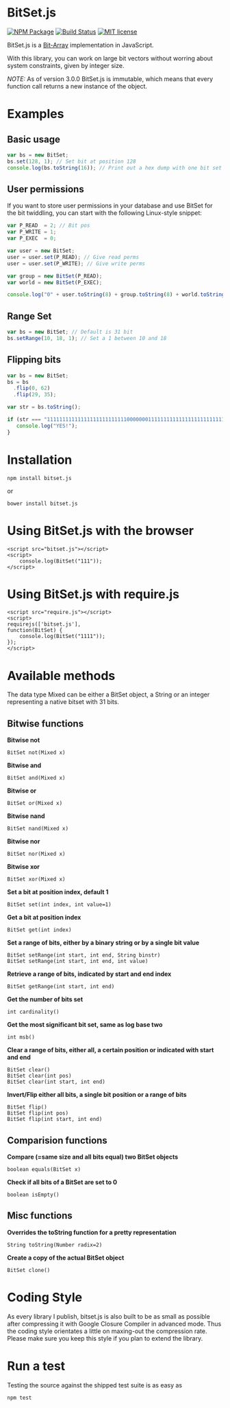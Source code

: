 # BitSet.js 

[![NPM Package](https://img.shields.io/npm/v/bitset.js.svg?style=flat)](https://npmjs.org/package/bitset.js "View this project on npm")
[![Build Status](https://travis-ci.org/infusion/BitSet.js.svg)](https://travis-ci.org/infusion/BitSet.js)
[![MIT license](http://img.shields.io/badge/license-MIT-brightgreen.svg)](http://opensource.org/licenses/MIT)

BitSet.js is a [Bit-Array](http://en.wikipedia.org/wiki/Bit_array) implementation in JavaScript.

With this library, you can work on large bit vectors without worring about system constraints, given by integer size.

*NOTE:* As of version 3.0.0 BitSet.js is immutable, which means that every function call returns a new instance of the object.

Examples
===

Basic usage
---
```javascript
var bs = new BitSet;
bs.set(128, 1); // Set bit at position 128
console.log(bs.toString(16)); // Print out a hex dump with one bit set
```

User permissions
---
If you want to store user permissions in your database and use BitSet for the bit twiddling, you can start with the following Linux-style snippet:
```javascript
var P_READ  = 2; // Bit pos
var P_WRITE = 1;
var P_EXEC  = 0;

var user = new BitSet;
user = user.set(P_READ); // Give read perms
user = user.set(P_WRITE); // Give write perms

var group = new BitSet(P_READ);
var world = new BitSet(P_EXEC);

console.log("0" + user.toString(8) + group.toString(8) + world.toString());
```


Range Set
---
```javascript
var bs = new BitSet; // Default is 31 bit
bs.setRange(10, 18, 1); // Set a 1 between 10 and 18
```


Flipping bits
---
```javascript
var bs = new BitSet;
bs = bs
  .flip(0, 62)
  .flip(29, 35);

var str = bs.toString();

if (str === "11111111111111111111111111000000011111111111111111111111111111") {
   console.log("YES!");
}
```

Installation
===

```
npm install bitset.js
```
or
```
bower install bitset.js
```

Using BitSet.js with the browser
===
    <script src="bitset.js"></script>
    <script>
        console.log(BitSet("111"));
    </script>


Using BitSet.js with require.js
===
    <script src="require.js"></script>
    <script>
    requirejs(['bitset.js'],
    function(BitSet) {
        console.log(BitSet("1111"));
    });
    </script>


Available methods
===

The data type Mixed can be either a BitSet object, a String or an integer representing a native bitset with 31 bits.

Bitwise functions
---
**Bitwise not**
```
BitSet not(Mixed x)
```
**Bitwise and**
```
BitSet and(Mixed x)
```
**Bitwise or**
```
BitSet or(Mixed x)
```
**Bitwise nand**
```
BitSet nand(Mixed x)
```
**Bitwise nor**
```
BitSet nor(Mixed x)
```
**Bitwise xor**
```
BitSet xor(Mixed x)
```
**Set a bit at position index, default 1**
```
BitSet set(int index, int value=1)
```
**Get a bit at position index**
```
BitSet get(int index)
```
**Set a range of bits, either by a binary string or by a single bit value**
```
BitSet setRange(int start, int end, String binstr)
BitSet setRange(int start, int end, int value)
```
**Retrieve a range of bits, indicated by start and end index**
```
BitSet getRange(int start, int end)
```
**Get the number of bits set**
```
int cardinality()
```
**Get the most significant bit set, same as log base two**
```
int msb()
```
**Clear a range of bits, either all, a certain position or indicated with start and end**
```
BitSet clear()
BitSet clear(int pos)
BitSet clear(int start, int end)
```

**Invert/Flip either all bits, a single bit position or a range of bits**
```
BitSet flip()
BitSet flip(int pos)
BitSet flip(int start, int end)
```

Comparision functions
---
**Compare (=same size and all bits equal) two BitSet objects**
```
boolean equals(BitSet x)
```
**Check if all bits of a BitSet are set to 0**
```
boolean isEmpty()
```

Misc functions
---
**Overrides the toString function for a pretty representation**
```
String toString(Number radix=2)
```
**Create a copy of the actual BitSet object**
```
BitSet clone()
```

Coding Style
===
As every library I publish, bitset.js is also built to be as small as possible after compressing it with Google Closure Compiler in advanced mode. Thus the coding style orientates a little on maxing-out the compression rate. Please make sure you keep this style if you plan to extend the library.

Run a test
===
Testing the source against the shipped test suite is as easy as

```
npm test
```

